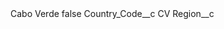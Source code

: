 <?xml version="1.0" encoding="UTF-8"?>
<CustomMetadata xmlns="http://soap.sforce.com/2006/04/metadata" xmlns:xsi="http://www.w3.org/2001/XMLSchema-instance" xmlns:xsd="http://www.w3.org/2001/XMLSchema">
    <label>Cabo Verde</label>
    <protected>false</protected>
    <values>
        <field>Country_Code__c</field>
        <value xsi:type="xsd:string">CV</value>
    </values>
    <values>
        <field>Region__c</field>
        <value xsi:nil="true"/>
    </values>
</CustomMetadata>
